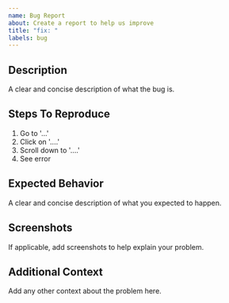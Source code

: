 ```yaml
---
name: Bug Report
about: Create a report to help us improve
title: "fix: "
labels: bug
---
```


## Description

A clear and concise description of what the bug is.

## Steps To Reproduce

1. Go to '...'
2. Click on '....'
3. Scroll down to '....'
4. See error

## Expected Behavior

A clear and concise description of what you expected to happen.

## Screenshots

If applicable, add screenshots to help explain your problem.

## Additional Context

Add any other context about the problem here.

